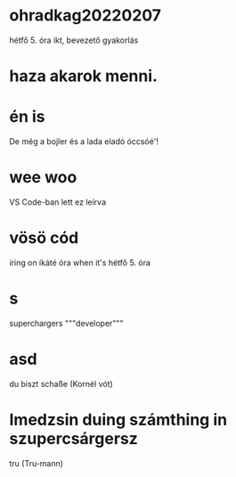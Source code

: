 # ohradkag20220207
hétfő 5. óra ikt, bevezető gyakorlás
# haza akarok menni.
# én is
De még a bojler és a lada eladó óccsóé'!
# wee woo
VS Code-ban lett ez leírva
# vösö cód
íring on íkáté óra when it's hétfő 5. óra
# s
superchargers """developer"""
# asd
du biszt schaße (Kornél vót)
# Imedzsin duing számthing in szupercsárgersz
tru (Tru-mann)
